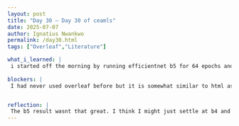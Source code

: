 ```yaml
---
layout: post
title: "Day 30 – Day 30 of ceamls"
date: 2025-07-07
author: Ignatius Nwankwo
permalink: /day30.html
tags: ["Overleaf","Literature"]

what_i_learned: |
 i started off the morning by running efficientnet b5 for 64 epochs and batch size 32. Later that morning, our grad mentor popped in and explained mentioned that we will be having a writing workshop tomorrow and to prepare to write our literature review. So, after lunch, I practiced writing using overleaf, which was fun. I also learned to browse templates, as well as embed email links and line spacing. I ended the day by training b6 on my work pc before leaving.
 
blockers: |
 I had never used overleaf before but it is somewhat similar to html as well as the markdown language we use to write our blog posts. I initially ran out of resource allocation when training for b6 but that was because I had other sessions running locally so after closing those, the model continued training again.


reflection: |
 The b5 result wasnt that great. I think I might just settle at b4 and put my main focus on writing.  Overall, today was a quiet day, however, I'm looking forward to the literature session tomorrow. I'm excited to continue practicing overleaf.
---
```

